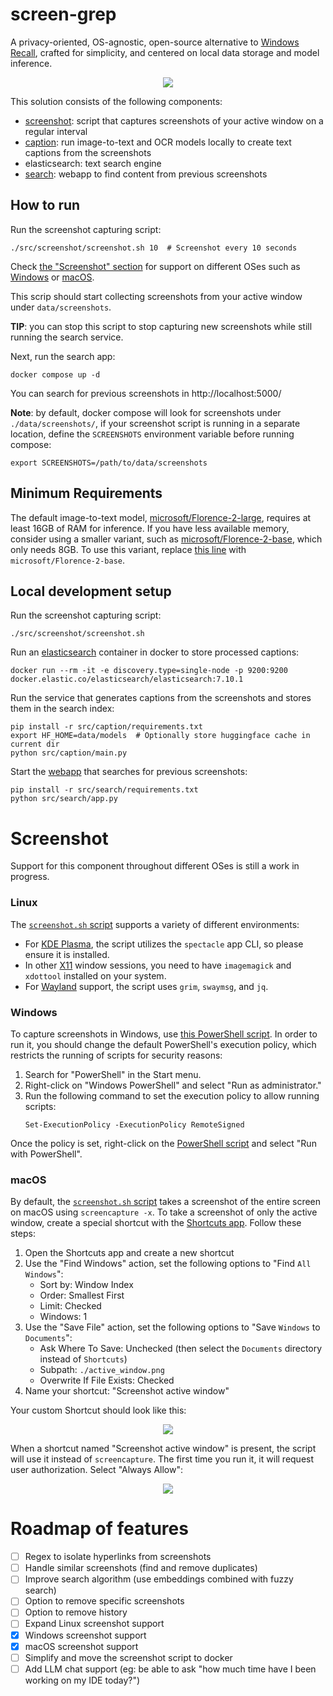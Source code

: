 # screen-grep

A privacy-oriented, OS-agnostic, open-source alternative
to [Windows Recall](https://support.microsoft.com/en-us/windows/retrace-your-steps-with-recall-aa03f8a0-a78b-4b3e-b0a1-2eb8ac48701c),
crafted for simplicity, and centered on local data storage and model inference.

<p align="center">
  <img src="assets/app.gif" style="max-width: 800px;" />
</p>

This solution consists of the following components:

* [screenshot](src/screenshot): script that captures screenshots of your active window on a regular interval
* [caption](src/caption): run image-to-text and OCR models locally to create text captions from the screenshots
* elasticsearch: text search engine
* [search](src/search): webapp to find content from previous screenshots

## How to run

Run the screenshot capturing script:

```shell
./src/screenshot/screenshot.sh 10  # Screenshot every 10 seconds
```

Check [the "Screenshot" section](#screenshot) for support on different OSes such as [Windows](#windows)
or [macOS](#macos).

This scrip should start collecting screenshots from your active window under `data/screenshots`.

**TIP**: you can stop this script to stop capturing new screenshots while still running the search service.

Next, run the search app:

```shell
docker compose up -d
```

You can search for previous screenshots in http://localhost:5000/

**Note**: by default, docker compose will look for screenshots under `./data/screenshots/`, if your screenshot script is
running in a separate location, define the `SCREENSHOTS` environment variable before running compose:

```shell
export SCREENSHOTS=/path/to/data/screenshots
```

## Minimum Requirements

The default image-to-text model, [microsoft/Florence-2-large](https://huggingface.co/microsoft/Florence-2-large),
requires at least 16GB of RAM for inference. If you have less available memory, consider using a smaller variant, such
as [microsoft/Florence-2-base](https://huggingface.co/microsoft/Florence-2-base), which only needs 8GB. To use this
variant, replace [this line](src/caption/image2text.py#L95) with `microsoft/Florence-2-base`.

## Local development setup

Run the screenshot capturing script:

```shell
./src/screenshot/screenshot.sh
```

Run an [elasticsearch](https://www.elastic.co/elasticsearch) container in docker to store processed captions:

```shell
docker run --rm -it -e discovery.type=single-node -p 9200:9200 docker.elastic.co/elasticsearch/elasticsearch:7.10.1
```

Run the service that generates captions from the screenshots and stores them in the search index:

```shell
pip install -r src/caption/requirements.txt
export HF_HOME=data/models  # Optionally store huggingface cache in current dir
python src/caption/main.py
```

Start the [webapp](http://127.0.0.1:5000) that searches for previous screenshots:

```shell
pip install -r src/search/requirements.txt
python src/search/app.py
```

# Screenshot

Support for this component throughout different OSes is still a work in progress. 

### Linux

The [`screenshot.sh` script](src/screenshot/screenshot.sh) supports a variety of different environments:

- For [KDE Plasma](https://kde.org/plasma-desktop/), the script utilizes the `spectacle` app CLI, so please ensure it is
  installed.
- In other [X11](https://en.wikipedia.org/wiki/X_Window_System) window sessions, you need to have `imagemagick`
  and `xdottool` installed on your system.
- For [Wayland](https://wayland.freedesktop.org/) support, the script uses `grim`, `swaymsg`, and `jq`.

### Windows

To capture screenshots in Windows, use [this PowerShell script](src/screenshot/screenshot.ps1). In order to run it, you
should change the default PowerShell's execution policy, which restricts the running of scripts for security reasons:

1. Search for "PowerShell" in the Start menu.
2. Right-click on "Windows PowerShell" and select "Run as administrator."
3. Run the following command to set the execution policy to allow running scripts:
    ```shell
    Set-ExecutionPolicy -ExecutionPolicy RemoteSigned
    ```

Once the policy is set, right-click on the [PowerShell script](src/screenshot/screenshot.ps1) and select
"Run with PowerShell".

### macOS

By default, the [`screenshot.sh` script](src/screenshot/screenshot.sh) takes a screenshot of the entire screen on macOS
using `screencapture -x`. To take a screenshot of only the active window, create a special shortcut with
the [Shortcuts app](https://support.apple.com/guide/shortcuts-mac/intro-to-shortcuts-apdf22b0444c/mac). Follow these
steps:

1. Open the Shortcuts app and create a new shortcut
2. Use the "Find Windows" action, set the following options to "Find `All Windows`":
    - Sort by: Window Index
    - Order: Smallest First
    - Limit: Checked
    - Windows: 1
3. Use the "Save File" action, set the following options to "Save `Windows` to `Documents`":
    - Ask Where To Save: Unchecked (then select the `Documents` directory instead of `Shortcuts`)
    - Subpath: `./active_window.png`
    - Overwrite If File Exists: Checked
4. Name your shortcut: "Screenshot active window"

Your custom Shortcut should look like this:

<p align="center">
  <img src="assets/macos_shortcuts.png" style="max-width: 640px;" />
</p>

When a shortcut named "Screenshot active window" is present, the script will use it instead of `screencapture`. The
first time you run it, it will request user authorization. Select "Always Allow":

<p align="center">
  <img src="assets/macos_allow.png" style="max-width: 320px;" />
</p>

# Roadmap of features

- [ ] Regex to isolate hyperlinks from screenshots
- [ ] Handle similar screenshots (find and remove duplicates)
- [ ] Improve search algorithm (use embeddings combined with fuzzy search)
- [ ] Option to remove specific screenshots
- [ ] Option to remove history
- [ ] Expand Linux screenshot support
- [x] Windows screenshot support
- [x] macOS screenshot support
- [ ] Simplify and move the screenshot script to docker
- [ ] Add LLM chat support (eg: be able to ask "how much time have I been working on my IDE today?")
